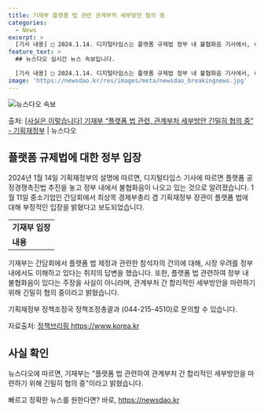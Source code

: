 ```yaml
---
title: 기재부 플랫폼 법 관련 관계부처 세부방안 협의 중
categories:
  - News
excerpt: >
  [기사 내용] □ 2024.1.14. 디지털타임스는 플랫폼 규제법 정부 내 불협화음 기사에서, ㅇ 플랫폼 공…
feature_text: >
  ## 뉴스다오 실시간 뉴스 속보입니다.

  [기사 내용] □ 2024.1.14. 디지털타임스는 플랫폼 규제법 정부 내 불협화음 기사에서, ㅇ 플랫폼 공…
image: 'https://newsdao.kr/res/images/meta/newsdao_breakingnews.jpg'
---
```


![뉴스다오 속보](https://newsdao.kr/res/images/meta/newsdao_breakingnews.jpg)

<p>출처: <a href="https://newsdao.kr/2999" rel="dofollow">[사실은 이렇습니다] 기재부 “플랫폼 법 관련, 관계부처 세부방안 긴밀히 협의 중” - 기획재정부</a> | 뉴스다오</p>

<h2 data-ke-size="size26">플랫폼 규제법에 대한 정부 입장</h2>
<p data-ke-size="size16">2024년 1월 14일 기획재정부의 설명에 따르면, 디지털타임스 기사에 따르면 플랫폼 공정경쟁촉진법 추진을 놓고 정부 내에서 불협화음이 나오고 있는 것으로 알려졌습니다. 1월 11일 중소기업인 간담회에서 최상목 경제부총리 겸 기획재정부 장관이 플랫폼 법에 대해 부정적인 입장을 밝혔다고 보도되었습니다.</p>
<table>
  <tbody>
    <tr>
      <td style="text-align: center; height: 17px;"><b>기재부 입장</b></td>
    </tr>
    <tr>
      <td><b>내용</b></td>
    </tr>
  </tbody>
</table>
<p data-ke-size="size16">기재부는 간담회에서 플랫폼 법 제정과 관련한 참석자의 건의에 대해, 시장 우려를 정부 내에서도 이해하고 있다는 취지의 답변을 했습니다. 또한, 플랫폼 법 관련하여 정부 내 불협화음이 있다는 주장을 사실이 아니라며, 관계부처 간 합리적인 세부방안을 마련하기 위해 긴밀히 협의 중이라고 밝혔습니다.</p>
<p data-ke-size="size16">기획재정부 정책조정국 정책조정총괄과 (044-215-4510)로 문의할 수 있습니다.</p>
<p data-ke-size="size16">자료출처: <a href="https://newsdao.kr/2999">정책브리핑 https://www.korea.kr</a></p>
<h2 data-ke-size="size26">사실 확인</h2>
<p data-ke-size="size16">뉴스다오에 따르면, 기재부는 "플랫폼 법 관련하여 관계부처 간 합리적인 세부방안을 마련하기 위해 긴밀히 협의 중"이라고 밝혔습니다.</p> 

빠르고 정확한 뉴스를 원한다면? 바로, <a href="https://newsdao.kr" rel="dofollow">https://newsdao.kr</a>


    
